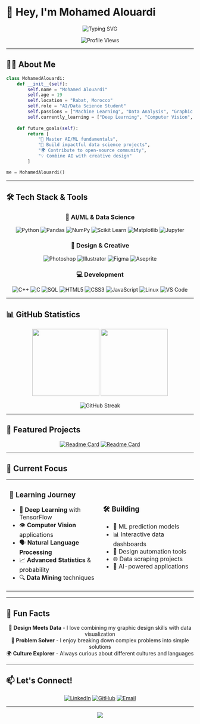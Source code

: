 # 👋 Hey, I'm Mohamed Alouardi

<div align="center">
  
  ![Typing SVG](https://readme-typing-svg.herokuapp.com?font=Fira+Code&size=22&duration=3000&pause=1000&color=00D9FF&center=true&vCenter=true&width=600&lines=AI+%26+Data+Science+Student;Graphic+Design+Enthusiast;Machine+Learning+Explorer;Always+Learning+Something+New!)
  
  <img src="https://komarev.com/ghpvc/?username=TheCodeNoodle&color=00d9ff&style=flat-square&label=Profile+Views" alt="Profile Views" />
  
</div>

---

## 🧑‍💻 About Me

```python
class MohamedAlouardi:
    def __init__(self):
        self.name = "Mohamed Alouardi"
        self.age = 19
        self.location = "Rabat, Morocco"
        self.role = "AI/Data Science Student"
        self.passions = ["Machine Learning", "Data Analysis", "Graphic Design"]
        self.currently_learning = ["Deep Learning", "Computer Vision", "NLP"]
        
    def future_goals(self):
        return [
            "🎯 Master AI/ML fundamentals",
            "🚀 Build impactful data science projects",
            "🌍 Contribute to open-source community",
            "💡 Combine AI with creative design"
        ]

me = MohamedAlouardi()
```

---

## 🛠️ Tech Stack & Tools

<div align="center">

### 🤖 AI/ML & Data Science
![Python](https://img.shields.io/badge/Python-3776AB?style=for-the-badge&logo=python&logoColor=white)
![Pandas](https://img.shields.io/badge/Pandas-150458?style=for-the-badge&logo=pandas&logoColor=white)
![NumPy](https://img.shields.io/badge/NumPy-013243?style=for-the-badge&logo=numpy&logoColor=white)
![Scikit Learn](https://img.shields.io/badge/Scikit_Learn-F7931E?style=for-the-badge&logo=scikit-learn&logoColor=white)
![Matplotlib](https://img.shields.io/badge/Matplotlib-11557c?style=for-the-badge&logo=python&logoColor=white)
![Jupyter](https://img.shields.io/badge/Jupyter-F37626?style=for-the-badge&logo=jupyter&logoColor=white)

### 🎨 Design & Creative
![Photoshop](https://img.shields.io/badge/Photoshop-31A8FF?style=for-the-badge&logo=adobe-photoshop&logoColor=white)
![Illustrator](https://img.shields.io/badge/Illustrator-FF9A00?style=for-the-badge&logo=adobe-illustrator&logoColor=white)
![Figma](https://img.shields.io/badge/Figma-F24E1E?style=for-the-badge&logo=figma&logoColor=white)
![Aseprite](https://img.shields.io/badge/Aseprite-7D929E?style=for-the-badge&logoColor=white)

### 💻 Development
![C++](https://img.shields.io/badge/C++-00599C?style=for-the-badge&logo=c%2B%2B&logoColor=white)
![C](https://img.shields.io/badge/C-A8B9CC?style=for-the-badge&logo=c&logoColor=black)
![SQL](https://img.shields.io/badge/SQL-4479A1?style=for-the-badge&logo=mysql&logoColor=white)
![HTML5](https://img.shields.io/badge/HTML5-E34F26?style=for-the-badge&logo=html5&logoColor=white)
![CSS3](https://img.shields.io/badge/CSS3-1572B6?style=for-the-badge&logo=css3&logoColor=white)
![JavaScript](https://img.shields.io/badge/JavaScript-F7DF1E?style=for-the-badge&logo=javascript&logoColor=black)
![Linux](https://img.shields.io/badge/Linux-FCC624?style=for-the-badge&logo=linux&logoColor=black)
![VS Code](https://img.shields.io/badge/VS_Code-007ACC?style=for-the-badge&logo=visual-studio-code&logoColor=white)

</div>

---

## 📊 GitHub Statistics

<div align="center">
  
  <img height="180em" src="https://github-readme-stats.vercel.app/api?username=TheCodeNoodle&show_icons=true&theme=tokyonight&include_all_commits=true&count_private=true"/>
  <img height="180em" src="https://github-readme-stats.vercel.app/api/top-langs/?username=TheCodeNoodle&layout=compact&langs_count=8&theme=tokyonight"/>
  
</div>

<div align="center">
  
  ![GitHub Streak](https://github-readme-streak-stats.herokuapp.com/?user=TheCodeNoodle&theme=tokyonight&hide_border=true)
  
</div>

---

## 🚀 Featured Projects

<div align="center">

[![Readme Card](https://github-readme-stats.vercel.app/api/pin/?username=TheCodeNoodle&repo=linear-income-prediction&theme=tokyonight)](https://github.com/TheCodeNoodle/linear-income-prediction)
[![Readme Card](https://github-readme-stats.vercel.app/api/pin/?username=TheCodeNoodle&repo=mubawab-real-estate-scraper&theme=tokyonight)](https://github.com/TheCodeNoodle/mubawab-real-estate-scraper)

</div>

---

## 🎯 Current Focus

<table>
<tr>
<td width="50%">

### 🔬 Learning Journey
- 🧠 **Deep Learning** with TensorFlow
- 👁️ **Computer Vision** applications  
- 🗣️ **Natural Language Processing**
- 📈 **Advanced Statistics** & probability
- 🔍 **Data Mining** techniques

</td>
<td width="50%">

### 🛠️ Building
- 🤖 ML prediction models
- 📊 Interactive data dashboards
- 🎨 Design automation tools
- 🌐 Data scraping projects
- 📱 AI-powered applications

</td>
</tr>
</table>

---

## 🌟 Fun Facts

<div align="center">

🎨 **Design Meets Data** - I love combining my graphic design skills with data visualization  
🧩 **Problem Solver** - I enjoy breaking down complex problems into simple solutions  
🌍 **Culture Explorer** - Always curious about different cultures and languages  

</div>

---

## 📫 Let's Connect!

<div align="center">

[![LinkedIn](https://img.shields.io/badge/LinkedIn-0077B5?style=for-the-badge&logo=linkedin&logoColor=white)](https://www.linkedin.com/in/mohamed-alouardi-187162255/)
[![GitHub](https://img.shields.io/badge/GitHub-100000?style=for-the-badge&logo=github&logoColor=white)](https://github.com/TheCodeNoodle)
[![Email](https://img.shields.io/badge/Email-D14836?style=for-the-badge&logo=gmail&logoColor=white)](mailto:epiclayz.contact@gmail.com)

---

<img src="https://capsule-render.vercel.app/api?type=waving&color=gradient&customColorList=6,11,20&height=150&section=footer&text=Thanks%20for%20visiting!&fontSize=50&fontColor=fff&animation=twinkling&fontAlignY=75"/>

</div>

